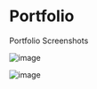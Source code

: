 # Portfolio

Portfolio Screenshots

![image](https://github.com/user-attachments/assets/81ad542d-2523-443c-929d-3fda23a93994)

![image](https://github.com/user-attachments/assets/e803bdfa-8c3a-4388-907b-2e96085d7984)

